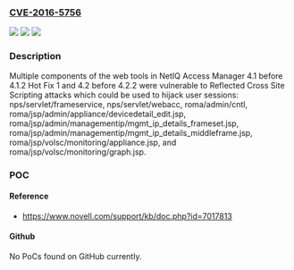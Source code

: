 ### [CVE-2016-5756](https://cve.mitre.org/cgi-bin/cvename.cgi?name=CVE-2016-5756)
![](https://img.shields.io/static/v1?label=Product&message=NetIQ%20Access%20Manager&color=blue)
![](https://img.shields.io/static/v1?label=Version&message=n%2Fa&color=blue)
![](https://img.shields.io/static/v1?label=Vulnerability&message=XSS&color=brighgreen)

### Description

Multiple components of the web tools in NetIQ Access Manager 4.1 before 4.1.2 Hot Fix 1 and 4.2 before 4.2.2 were vulnerable to Reflected Cross Site Scripting attacks which could be used to hijack user sessions: nps/servlet/frameservice, nps/servlet/webacc, roma/admin/cntl, roma/jsp/admin/appliance/devicedetail_edit.jsp, roma/jsp/admin/managementip/mgmt_ip_details_frameset.jsp, roma/jsp/admin/managementip/mgmt_ip_details_middleframe.jsp, roma/jsp/volsc/monitoring/appliance.jsp, and roma/jsp/volsc/monitoring/graph.jsp.

### POC

#### Reference
- https://www.novell.com/support/kb/doc.php?id=7017813

#### Github
No PoCs found on GitHub currently.

